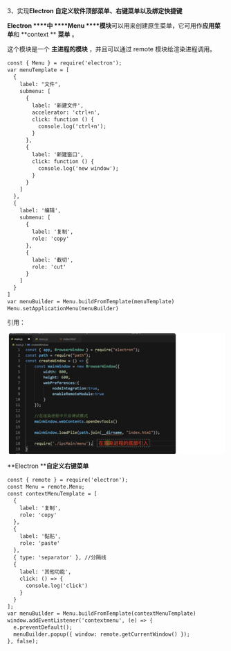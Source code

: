 3、实现**Electron ****自定义软件顶部菜单、右键菜****单以及绑定快捷键**

**Electron ****中 ****Menu ****模块**可以用来创建原生菜单，它可用作**应用菜单**和 **context ** **菜单** 。

这个模块是一个 **主进程的模块** ，并且可以通过 remote 模块给渲染进程调用。

```
const { Menu } = require('electron');
var menuTemplate = [
  {
    label: "文件",
    submenu: [
      {
        label: '新建文件',
        accelerator: 'ctrl+n',
        click: function () {
          console.log('ctrl+n');
        }
      },
      {
        label: '新建窗口',
        click: function () {
          console.log('new window');
        }
      }
    ]
  },
  {
    label: '编辑',
    submenu: [
      {
        label: '复制',
        role: 'copy'
      },
      {
        label: '截切',
        role: 'cut'
      }
    ]
  }
]
var menuBuilder = Menu.buildFromTemplate(menuTemplate)
Menu.setApplicationMenu(menuBuilder)
```

引用：

![1677220465246](image/4、案例/1677220465246.png)

**Electron ****自定义右键菜单**

```
const { remote } = require('electron');
const Menu = remote.Menu;
const contextMenuTemplate = [
  {
    label: '复制',
    role: 'copy'
  },
  {
    label: '黏贴',
    role: 'paste'
  },
  { type: 'separator' }, //分隔线
  {
    label: '其他功能',
    click: () => {
      console.log('click')
    }
  }
];
var menuBuilder = Menu.buildFromTemplate(contextMenuTemplate)
window.addEventListener('contextmenu', (e) => {
  e.preventDefault();
  menuBuilder.popup({ window: remote.getCurrentWindow() });
}, false);
```
